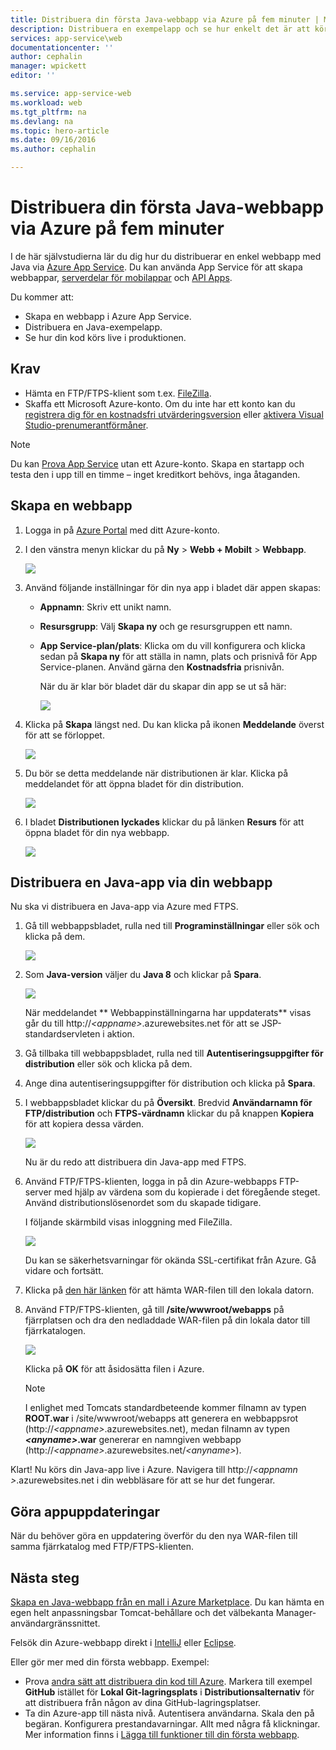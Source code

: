 ```yaml
---
title: Distribuera din första Java-webbapp via Azure på fem minuter | Microsoft Docs
description: Distribuera en exempelapp och se hur enkelt det är att köra webbappar i App Service. Börja snabbt utveckla på riktigt och se resultatet direkt.
services: app-service\web
documentationcenter: ''
author: cephalin
manager: wpickett
editor: ''

ms.service: app-service-web
ms.workload: web
ms.tgt_pltfrm: na
ms.devlang: na
ms.topic: hero-article
ms.date: 09/16/2016
ms.author: cephalin

---
```

# Distribuera din första Java-webbapp via Azure på fem minuter
I de här självstudierna lär du dig hur du distribuerar en enkel webbapp med Java via [Azure App Service](../app-service/app-service-value-prop-what-is.md).
Du kan använda App Service för att skapa webbappar, [serverdelar för mobilappar](/documentation/learning-paths/appservice-mobileapps/) och [API Apps](../app-service-api/app-service-api-apps-why-best-platform.md).

Du kommer att: 

* Skapa en webbapp i Azure App Service.
* Distribuera en Java-exempelapp.
* Se hur din kod körs live i produktionen.

## Krav
* Hämta en FTP/FTPS-klient som t.ex. [FileZilla](https://filezilla-project.org/).
* Skaffa ett Microsoft Azure-konto. Om du inte har ett konto kan du [registrera dig för en kostnadsfri utvärderingsversion](/pricing/free-trial/?WT.mc_id=A261C142F) eller [aktivera Visual Studio-prenumerantförmåner](/pricing/member-offers/msdn-benefits-details/?WT.mc_id=A261C142F).

> [!NOTE]
> Du kan [Prova App Service](http://go.microsoft.com/fwlink/?LinkId=523751) utan ett Azure-konto. Skapa en startapp och testa den i upp till en timme – inget kreditkort behövs, inga åtaganden.
> 
> 

<a name="create"></a>

## Skapa en webbapp
1. Logga in på [Azure Portal](https://portal.azure.com) med ditt Azure-konto.
2. I den vänstra menyn klickar du på **Ny** > **Webb + Mobilt** > **Webbapp**.
   
    ![](./media/app-service-web-get-started-languages/create-web-app-portal.png)
3. Använd följande inställningar för din nya app i bladet där appen skapas:
   
   * **Appnamn**: Skriv ett unikt namn.
   * **Resursgrupp**: Välj **Skapa ny** och ge resursgruppen ett namn.
   * **App Service-plan/plats**: Klicka om du vill konfigurera och klicka sedan på **Skapa ny** för att ställa in namn, plats och prisnivå för App Service-planen. Använd gärna den **Kostnadsfria** prisnivån.
     
     När du är klar bör bladet där du skapar din app se ut så här:
     
     ![](./media/app-service-web-get-started-languages/create-web-app-settings.png)
4. Klicka på **Skapa** längst ned. Du kan klicka på ikonen **Meddelande** överst för att se förloppet.
   
    ![](./media/app-service-web-get-started-languages/create-web-app-started.png)
5. Du bör se detta meddelande när distributionen är klar. Klicka på meddelandet för att öppna bladet för din distribution.
   
    ![](./media/app-service-web-get-started-languages/create-web-app-finished.png)
6. I bladet **Distributionen lyckades** klickar du på länken **Resurs** för att öppna bladet för din nya webbapp.
   
    ![](./media/app-service-web-get-started-languages/create-web-app-resource.png)

## Distribuera en Java-app via din webbapp
Nu ska vi distribuera en Java-app via Azure med FTPS.

1. Gå till webbappsbladet, rulla ned till **Programinställningar** eller sök och klicka på dem. 
   
    ![](./media/app-service-web-get-started-languages/set-java-application-settings.png)
2. Som **Java-version** väljer du **Java 8** och klickar på **Spara**.
   
    ![](./media/app-service-web-get-started-languages/set-java-application-settings.png)
   
    När meddelandet **     Webbappinställningarna har uppdaterats** visas går du till http://*&lt;appname>*.azurewebsites.net för att se JSP-standardservleten i aktion.
3. Gå tillbaka till webbappsbladet, rulla ned till **Autentiseringsuppgifter för distribution** eller sök och klicka på dem.
4. Ange dina autentiseringsuppgifter för distribution och klicka på **Spara**.
5. I webbappsbladet klickar du på **Översikt**. Bredvid **Användarnamn för FTP/distribution** och **FTPS-värdnamn** klickar du på knappen **Kopiera** för att kopiera dessa värden.
   
    ![](./media/app-service-web-get-started-languages/get-ftp-url.png)
   
    Nu är du redo att distribuera din Java-app med FTPS.
6. Använd FTP/FTPS-klienten, logga in på din Azure-webbapps FTP-server med hjälp av värdena som du kopierade i det föregående steget. Använd distributionslösenordet som du skapade tidigare.
   
    I följande skärmbild visas inloggning med FileZilla.
   
    ![](./media/app-service-web-get-started-languages/filezilla-login.png)
   
    Du kan se säkerhetsvarningar för okända SSL-certifikat från Azure. Gå vidare och fortsätt.
7. Klicka på [den här länken](https://github.com/Azure-Samples/app-service-web-java-get-started/raw/master/webapps/ROOT.war) för att hämta WAR-filen till den lokala datorn.
8. Använd FTP/FTPS-klienten, gå till **/site/wwwroot/webapps** på fjärrplatsen och dra den nedladdade WAR-filen på din lokala dator till fjärrkatalogen.
   
    ![](./media/app-service-web-get-started-languages/transfer-war-file.png)
   
    Klicka på **OK** för att åsidosätta filen i Azure.
   
   > [!NOTE]
   > I enlighet med Tomcats standardbeteende kommer filnamn av typen **ROOT.war** i /site/wwwroot/webapps att generera en webbappsrot (http://*&lt;appname>*.azurewebsites.net), medan filnamn av typen ***&lt;anyname>*.war** genererar en namngiven webbapp (http://*&lt;appname>*.azurewebsites.net/*&lt;anyname>*).
   > 
   > 

Klart! Nu körs din Java-app live i Azure. Navigera till http://*&lt;appnamn >*.azurewebsites.net i din webbläsare för att se hur det fungerar. 

## Göra appuppdateringar
När du behöver göra en uppdatering överför du den nya WAR-filen till samma fjärrkatalog med FTP/FTPS-klienten.

## Nästa steg
[Skapa en Java-webbapp från en mall i Azure Marketplace](web-sites-java-get-started.md#marketplace). Du kan hämta en egen helt anpassningsbar Tomcat-behållare och det välbekanta Manager-användargränssnittet. 

Felsök din Azure-webbapp direkt i [IntelliJ](app-service-web-debug-java-web-app-in-intellij.md) eller [Eclipse](app-service-web-debug-java-web-app-in-eclipse.md).

Eller gör mer med din första webbapp. Exempel:

* Prova [andra sätt att distribuera din kod till Azure](web-sites-deploy.md). Markera till exempel **GitHub** istället för **Lokal Git-lagringsplats** i **Distributionsalternativ** för att distribuera från någon av dina GitHub-lagringsplatser.
* Ta din Azure-app till nästa nivå. Autentisera användarna. Skala den på begäran. Konfigurera prestandavarningar. Allt med några få klickningar. Mer information finns i [Lägga till funktioner till din första webbapp](app-service-web-get-started-2.md).

<!--HONumber=Oct16_HO1-->


